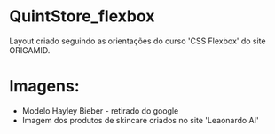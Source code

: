 # QuintStore_flexbox
Layout criado seguindo as orientações do curso 'CSS Flexbox' do site ORIGAMID. 

# Imagens:
- Modelo Hayley Bieber - retirado do google
- Imagem dos produtos de skincare criados no site 'Leaonardo AI'
